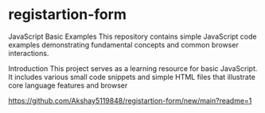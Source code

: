 # registartion-form

JavaScript Basic Examples
This repository contains simple JavaScript code examples demonstrating fundamental concepts and common browser interactions.

Introduction
This project serves as a learning resource for basic JavaScript. It includes various small code snippets and simple HTML files that illustrate core language features and browser


https://github.com/Akshay5119848/registartion-form/new/main?readme=1
